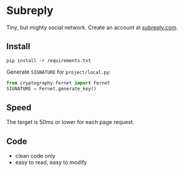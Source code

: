 # Subreply

Tiny, but mighty social network. Create an account at [subreply.com](https://subreply.com/).

## Install

```shell
pip install -r requirements.txt
```

Generate `SIGNATURE` for `project/local.py`:

```python
from cryptography.fernet import Fernet
SIGNATURE = Fernet.generate_key()
```

## Speed

The target is 50ms or lower for each page request.

## Code

- clean code only
- easy to read, easy to modify
